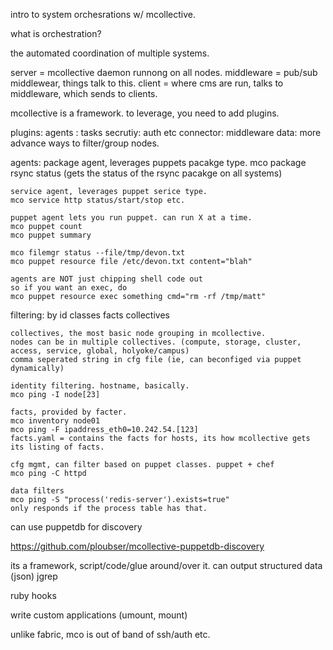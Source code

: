 intro to system orchesrations w/ mcollective. 

what is orchestration? 

the automated coordination of multiple systems.

server = mcollective daemon runnong on all nodes. 
middleware = pub/sub middlewear, things talk to this. 
client = where cms are run, talks to middleware, which sends to clients. 

mcollective is a framework. to leverage, you need to add plugins. 

plugins:
agents : tasks
secrutiy: auth etc
connector: middleware
data: more advance ways to filter/group nodes. 

agents:
	package agent, leverages puppets pacakge type. 
	mco package rsync status (gets the status of the rsync pacakge on all systems)
	
	service agent, leverages puppet serice type.
	mco service http status/start/stop etc. 

	puppet agent lets you run puppet. can run X at a time. 
	mco puppet count
	mco puppet summary

	mco filemgr status --file/tmp/devon.txt
	mco puppet resource file /etc/devon.txt content="blah"
	
	agents are NOT just chipping shell code out
	so if you want an exec, do
	mco puppet resource exec something cmd="rm -rf /tmp/matt"

			
filtering:
	by id
	classes
	facts
	collectives

	collectives, the most basic node grouping in mcollective.
	nodes can be in multiple collectives. (compute, storage, cluster, access, service, global, holyoke/campus)
	comma seperated string in cfg file (ie, can beconfiged via puppet dynamically)	

	identity filtering. hostname, basically. 
	mco ping -I node[23]

	facts, provided by facter. 
	mco inventory node01
	mco ping -F ipaddress_eth0=10.242.54.[123]
	facts.yaml = contains the facts for hosts, its how mcollective gets its listing of facts. 

	cfg mgmt, can filter based on puppet classes. puppet + chef
	mco ping -C httpd 

	data filters
	mco ping -S "process('redis-server').exists=true"
	only responds if the process table has that. 
	

can use puppetdb for discovery

https://github.com/ploubser/mcollective-puppetdb-discovery

		
its a framework, script/code/glue around/over it. 
can output structured data (json)
jgrep

ruby hooks

write custom applications (umount, mount)


unlike fabric, mco is out of band of ssh/auth etc.

		
